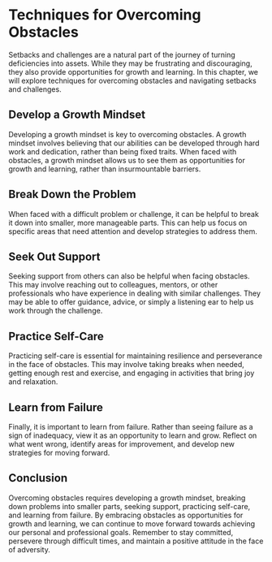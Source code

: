 Techniques for Overcoming Obstacles
==================================================================================

Setbacks and challenges are a natural part of the journey of turning deficiencies into assets. While they may be frustrating and discouraging, they also provide opportunities for growth and learning. In this chapter, we will explore techniques for overcoming obstacles and navigating setbacks and challenges.

Develop a Growth Mindset
------------------------

Developing a growth mindset is key to overcoming obstacles. A growth mindset involves believing that our abilities can be developed through hard work and dedication, rather than being fixed traits. When faced with obstacles, a growth mindset allows us to see them as opportunities for growth and learning, rather than insurmountable barriers.

Break Down the Problem
----------------------

When faced with a difficult problem or challenge, it can be helpful to break it down into smaller, more manageable parts. This can help us focus on specific areas that need attention and develop strategies to address them.

Seek Out Support
----------------

Seeking support from others can also be helpful when facing obstacles. This may involve reaching out to colleagues, mentors, or other professionals who have experience in dealing with similar challenges. They may be able to offer guidance, advice, or simply a listening ear to help us work through the challenge.

Practice Self-Care
------------------

Practicing self-care is essential for maintaining resilience and perseverance in the face of obstacles. This may involve taking breaks when needed, getting enough rest and exercise, and engaging in activities that bring joy and relaxation.

Learn from Failure
------------------

Finally, it is important to learn from failure. Rather than seeing failure as a sign of inadequacy, view it as an opportunity to learn and grow. Reflect on what went wrong, identify areas for improvement, and develop new strategies for moving forward.

Conclusion
----------

Overcoming obstacles requires developing a growth mindset, breaking down problems into smaller parts, seeking support, practicing self-care, and learning from failure. By embracing obstacles as opportunities for growth and learning, we can continue to move forward towards achieving our personal and professional goals. Remember to stay committed, persevere through difficult times, and maintain a positive attitude in the face of adversity.


